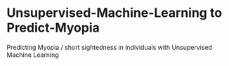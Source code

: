 # Unsupervised-Machine-Learning to Predict-Myopia
Predicting Myopia / short sightedness in individuals with Unsupervised Machine Learning 
